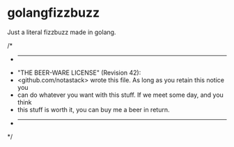 # golangfizzbuzz

Just a literal fizzbuzz made in golang.

/*
 * ----------------------------------------------------------------------------
 * "THE BEER-WARE LICENSE" (Revision 42):
 * <github.com/notastack> wrote this file.  As long as you retain this notice you
 * can do whatever you want with this stuff. If we meet some day, and you think
 * this stuff is worth it, you can buy me a beer in return.
 * ----------------------------------------------------------------------------
 */
